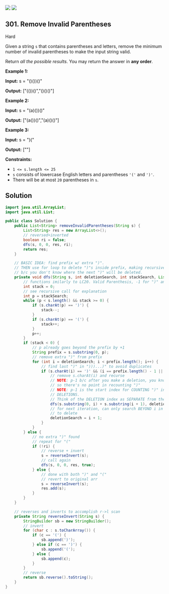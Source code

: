 [![](https://img.shields.io/github/stars/javadev/LeetCode-in-Java?label=Stars&style=flat-square)](https://github.com/javadev/LeetCode-in-Java)
[![](https://img.shields.io/github/forks/javadev/LeetCode-in-Java?label=Fork%20me%20on%20GitHub%20&style=flat-square)](https://github.com/javadev/LeetCode-in-Java/fork)

## 301\. Remove Invalid Parentheses

Hard

Given a string `s` that contains parentheses and letters, remove the minimum number of invalid parentheses to make the input string valid.

Return _all the possible results_. You may return the answer in **any order**.

**Example 1:**

**Input:** s = "()())()"

**Output:** ["(())()","()()()"] 

**Example 2:**

**Input:** s = "(a)())()"

**Output:** ["(a())()","(a)()()"] 

**Example 3:**

**Input:** s = ")("

**Output:** [""] 

**Constraints:**

*   `1 <= s.length <= 25`
*   `s` consists of lowercase English letters and parentheses `'('` and `')'`.
*   There will be at most `20` parentheses in `s`.

## Solution

```java
import java.util.ArrayList;
import java.util.List;

public class Solution {
    public List<String> removeInvalidParentheses(String s) {
        List<String> res = new ArrayList<>();
        // reversed+inverted
        boolean ri = false;
        dfs(s, 0, 0, res, ri);
        return res;
    }

    // BASIC IDEA: find prefix w/ extra ")".
    // THEN use for loop to delete ")"s inside prefix, making recursive calls on the ENTIRE STRING
    // b/c you don't know where the next ")" will be deleted.
    private void dfs(String s, int deletionSearch, int stackSearch, List<String> res, boolean ri) {
        // functions imilarly to LC20. Valid Parenthesis, -1 for ")" and +1 for "("
        int stack = 0;
        // see recursive call for explanation
        int p = stackSearch;
        while (p < s.length() && stack >= 0) {
            if (s.charAt(p) == ')') {
                stack--;
            }
            if (s.charAt(p) == '(') {
                stack++;
            }
            p++;
        }
        if (stack < 0) {
            // p already goes beyond the prefix by +1
            String prefix = s.substring(0, p);
            // remove extra ")" from prefix
            for (int i = deletionSearch; i < prefix.length(); i++) {
                // find last ")" in ")))...)" to avoid duplicates
                if (s.charAt(i) == ')' && (i == prefix.length() - 1 || s.charAt(i + 1) != ')')) {
                    // remove s.charAt(i) and recurse
                    // NOTE: p-1 b/c after you make a deletion, you know that the prefix is valid,
                    // so there's no point in recounting ")"
                    // NOTE: p-1 is the start index for COUNTING ")" in the recursive call, not for
                    // DELETIONS.
                    // Think of the DELETION index as SEPARATE from the COUNTING/STACK index.
                    dfs(s.substring(0, i) + s.substring(i + 1), deletionSearch, p - 1, res, ri);
                    // for next iteration, can only search BEYOND i in recursive calls for the ")"
                    // to delete
                    deletionSearch = i + 1;
                }
            }
        } else {
            // no extra ")" found
            // repeat for "("
            if (!ri) {
                // reverse + invert
                s = reverseInvert(s);
                // call again
                dfs(s, 0, 0, res, true);
            } else {
                // done with both ")" and "("
                // revert to original arr
                s = reverseInvert(s);
                res.add(s);
            }
        }
    }

    // reverses and inverts to accomplish r->l scan
    private String reverseInvert(String s) {
        StringBuilder sb = new StringBuilder();
        // invert
        for (char c : s.toCharArray()) {
            if (c == '(') {
                sb.append(')');
            } else if (c == ')') {
                sb.append('(');
            } else {
                sb.append(c);
            }
        }
        // reverse
        return sb.reverse().toString();
    }
}
```